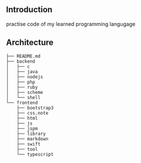 ## Introduction
practise code of my learned programming langugage

## Architecture
```
├── README.md
├── backend
│   ├── c
│   ├── java
│   ├── nodejs
│   ├── php
│   ├── ruby
│   ├── scheme
│   └── shell
└── frontend
    ├── bootstrap3
    ├── css.note
    ├── html
    ├── js
    ├── jspm
    ├── library
    ├── markdown
    ├── swift
    ├── tool
    └── typescript

```
